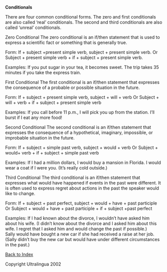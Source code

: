 **Conditionals**

There are four common conditional forms. The zero and first  conditionals are also called ‘real’ conditionals. The second and third  conditionals are also called ‘unreal’ conditionals.

 Zero Conditional
 The zero conditional is an if/then statement that is used to express a scientific fact or something that is generally true. 

 Form:  If + subject +present simple verb, subject + present simple verb.
 Or
 Subject + present simple verb +  if + subject + present simple verb. 

 Examples:
 If you put sugar in your tea, it  becomes sweet. 
 The trip takes 35 minutes if you take the express train. 

 First Conditional
 The first conditional is an if/then statement that expresses the consequence of a probable or possible situation in the future. 

 Form:  If + subject + present simple verb, subject + will + verb
 Or 
 Subject + will + verb + if + subject + present simple verb 

 Examples:
 If you call before 11 p.m., I will pick you up from the station.
 I’ll burst if I eat any more food! 

 Second Conditional
 The second conditional is an if/then statement that expresses the  consequence of a hypothetical, imaginary, impossible, or improbable  situation in the future. 

 Form:  If + subject + simple past verb, subject + would + verb
 Or
 Subject + would+ verb + if + subject + simple past verb 

 Examples:
 If I had a million dollars, I would buy a mansion in Florida.
 I would wear a coat if I were you. (It’s really cold outside.) 

 Third Conditional
 The third conditional is an if/then statement that expresses what would  have happened if events in the past were different. It is often used to  express regret about actions in the past the speaker would like to  change.  

 Form:  If + subject + past perfect, subject + would + have + past participle
 Or 
 Subject + would + have + past participle + if + subject +past perfect 

 Examples:
 If I had known about the divorce, I wouldn’t have asked him about his wife.
 (I didn’t know about the divorce and I asked him about this wife. I  regret that I asked him and would change the past if possible.)  
 Sally would have bought a new car if she had received a raise at her  job. (Sally didn’t buy the new car but would have under different  circumstances in the past.) 

 [Back to Index](https://cns.ef-cdn.com/EtownResources/Grammar/EIndex.html)  

Copyright Ultralingua 2002